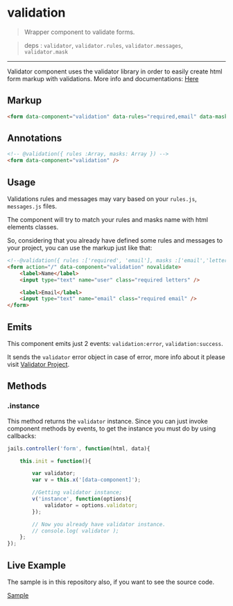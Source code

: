 # validation

>Wrapper component to validate forms.

> deps : `validator`, `validator.rules`, `validator.messages`, `validator.mask`

---

Validator component uses the validator library in order to easily create html form markup with validations.
More info and documentations: [Here](//github.com/Javiani/Validator2)

## Markup

```html
<form data-component="validation" data-rules="required,email" data-mask="digits,letters" />
```

## Annotations

```html
<!-- @validation({ rules :Array, masks: Array }) -->
<form data-component="validation" />
```

## Usage

Validations rules and messages may vary based on your `rules.js`, `messages.js` files.

The component will try to match your rules and masks name with html elements classes.

So, considering that you already have defined some rules and messages to your project,
you can use the markup just like that:

```html
<!--@validation({ rules :['required', 'email'], masks :['email','letters'] })-->
<form action="/" data-component="validation" novalidate>
    <label>Name</label>
    <input type="text" name="user" class="required letters" />

    <label>Email</label>
    <input type="text" name="email" class="required email" />
</form>

```

## Emits

This component emits just 2 events: `validation:error`, `validation:success`.

It sends the `validator` error object in case of error, more info about it please visit [Validator Project](//github.com/Javiani/Validator2).


## Methods

### .instance

This method returns the `validator` instance.
Since you can just invoke component methods by events, to get the instance you must do by using callbacks:

```js
jails.controller('form', function(html, data){

    this.init = function(){

        var validator;
        var v = this.x('[data-component]');

        //Getting validator instance;
        v('instance', function(options){
            validator = options.validator;
        });

        // Now you already have validator instance.
        // console.log( validator );
    };
});
```

## Live Example

The sample is in this repository also, if you want to see the source code.

[Sample](//rawgit.com/jails-org/Components/master/validation/sample/index.htm)
